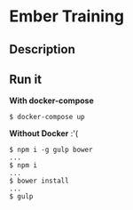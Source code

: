 # Ember Training

## Description



## Run it

__With docker-compose__

```
$ docker-compose up
```


__Without Docker__ :'(

```
$ npm i -g gulp bower
...
$ npm i
...
$ bower install
...
$ gulp
```